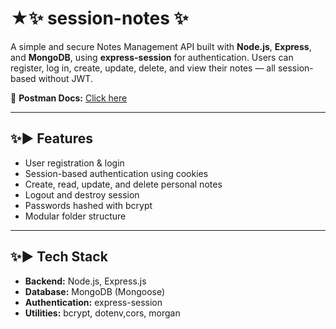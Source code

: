 # ★✨ session-notes ✨
A simple and secure Notes Management API built with **Node.js**, **Express**, and **MongoDB**, using **express-session** for authentication. Users can register, log in, create, update, delete, and view their notes — all session-based without JWT.

📄 **Postman Docs:** [Click here](https://documenter.getpostman.com/view/44183242/2sB3BBoWGh)

---

## ✨▶︎  Features

- User registration & login  
- Session-based authentication using cookies  
- Create, read, update, and delete personal notes  
- Logout and destroy session  
- Passwords hashed with bcrypt  
- Modular folder structure  

---

## ✨▶︎  Tech Stack

- **Backend:** Node.js, Express.js  
- **Database:** MongoDB (Mongoose)  
- **Authentication:** express-session  
- **Utilities:** bcrypt, dotenv,cors, morgan  

